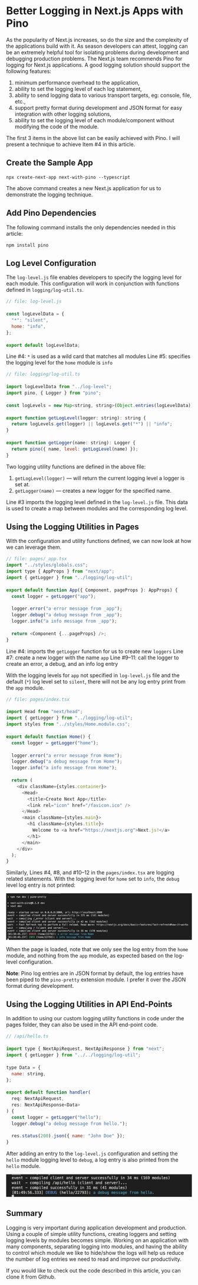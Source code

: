 # Better Logging in Next.js Apps with Pino

As the popularity of Next.js increases, so do the size and the complexity of the applications build with it. As season developers can attest, logging can be an extremely helpful tool for isolating problems during development and debugging production problems. The Next.js team recommends Pino for logging for Next.js applications. A good logging solution should support the following features:

1.  minimum performance overhead to the application,
2.  ability to set the logging level of each log statement,
3.  ability to send logging data to various transport targets, eg: console, file, etc.,
4.  support pretty format during development and JSON format for easy integration with other logging solutions,
5.  ability to set the logging level of each module/component without modifying the code of the module.

The first 3 items in the above list can be easily achieved with Pino. I will present a technique to achieve Item #4 in this article.

## Create the Sample App

```
npx create-next-app next-with-pino --typescript
```

The above command creates a new Next.js application for us to demonstrate the logging technique.

## Add Pino Dependencies

The following command installs the only dependencies needed in this article:

```
npm install pino
```

## Log Level Configuration

The `log-level.js` file enables developers to specify the logging level for each module. This configuration will work in conjunction with functions defined in `logging/log-util.ts`.

```javascript
// file: log-level.js

const logLevelData = {
  "*": "silent",
  home: "info",
};

export default logLevelData;
```

Line #4: `*` is used as a wild card that matches all modules
Line #5: specifies the logging level for the `home` module is `info`

```javascript
// file: logging/log-util.ts

import logLevelData from "../log-level";
import pino, { Logger } from "pino";

const logLevels = new Map<string, string>(Object.entries(logLevelData));

export function getLogLevel(logger: string): string {
  return logLevels.get(logger) || logLevels.get("*") || "info";
}

export function getLogger(name: string): Logger {
  return pino({ name, level: getLogLevel(name) });
}
```

Two logging utility functions are defined in the above file:

1. `getLogLevel(logger)` — will return the current logging level a logger is set at.
2. `getLogger(name)` — creates a new logger for the specified name.

Line #3 imports the logging level defined in the `log-level.js` file. This data is used to create a map between modules and the corresponding log level.

## Using the Logging Utilities in Pages

With the configuration and utility functions defined, we can now look at how we can leverage them.

```javascript
// file: pages/_app.tsx
import "../styles/globals.css";
import type { AppProps } from "next/app";
import { getLogger } from "../logging/log-util";

export default function App({ Component, pageProps }: AppProps) {
  const logger = getLogger("app");

  logger.error("a error message from _app");
  logger.debug("a debug message from _app");
  logger.info("a info message from _app");

  return <Component {...pageProps} />;
}
```

Line #4: imports the `getLogger` function for us to create new `loggers`
Line #7: create a new logger with the name `app`
Line #9–11: call the logger to create an error, a debug, and an info log entry

With the logging levels for `app` not specified in `log-level.js` file and the default (`*`) log level set to `silent`, there will not be any log entry print from the `app` module.

```javascript
// file: pages/index.tsx

import Head from "next/head";
import { getLogger } from "../logging/log-util";
import styles from "../styles/Home.module.css";

export default function Home() {
  const logger = getLogger("home");

  logger.error("a error message from Home");
  logger.debug("a debug message from Home");
  logger.info("a info message from Home");

  return (
    <div className={styles.container}>
      <Head>
        <title>Create Next App</title>
        <link rel="icon" href="/favicon.ico" />
      </Head>
      <main className={styles.main}>
        <h1 className={styles.title}>
          Welcome to <a href="https://nextjs.org">Next.js!</a>
        </h1>
      </main>
    </div>
  );
}
```

Similarly, Lines #4, #8, and #10–12 in the `pages/index.tsx` are logging related statements. With the logging level for `home` set to `info`, the `debug` level log entry is not printed:

![Log entries form pages module (no debug log entry)](2022-11-16-15-47-37.png)

When the page is loaded, note that we only see the log entry from the `home` module, and nothing from the `app` module, as expected based on the log-level configuration.

<b>Note</b>: Pino log entries are in JSON format by default, the log entries have been piped to the `pino-pretty` extension module. I prefer it over the JSON format during development.

## Using the Logging Utilities in API End-Points

In addition to using our custom logging utility functions in code under the pages folder, they can also be used in the API end-point code.

```javascript
// /api/hello.ts

import type { NextApiRequest, NextApiResponse } from "next";
import { getLogger } from "../../logging/log-util";

type Data = {
  name: string,
};

export default function handler(
  req: NextApiRequest,
  res: NextApiResponse<Data>
) {
  const logger = getLogger("hello");
  logger.debug("a debug message from hello.");

  res.status(200).json({ name: "John Doe" });
}
```

After adding an entry to the `log-level.js` configuration and setting the `hello` module logging level to `debug`, a log entry is also printed from the `hello` module.

![Log entries from api route module](2022-11-16-15-50-14.png)

## Summary

Logging is very important during application development and production. Using a couple of simple utility functions, creating loggers and setting logging levels by modules becomes simple. Working on an application with many components, separating logging into modules, and having the ability to control which module we like to hide/show the logs will help us reduce the number of log entries we need to read and improve our productivity.

If you would like to check out the code described in this article, you can clone it from Github.
